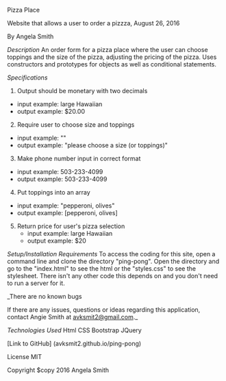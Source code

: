 Pizza Place

Website that allows a user to order a pizzza, August 26, 2016

By Angela Smith

_Description_
An order form for a pizza place where the user can choose toppings and the size of the pizza, adjusting the pricing of the pizza. Uses constructors and prototypes for objects as well as conditional statements.

_Specifications_
1. Output should be monetary with two decimals
  * input example: large Hawaiian
  * output example: $20.00
2. Require user to choose size and toppings
  * input example: ""
  * output example: "please choose a size (or toppings)"
3. Make phone number input in correct format
  * input example: 503-233-4099
  * output example: 503-233-4099
4. Put toppings into an array
  * input example: "pepperoni, olives"
  * output example: [pepperoni, olives]
5. Return price for user's pizza selection
    * input example: large Hawaiian
    * output example: $20

_Setup/Installation Requirements_
To access the coding for this site, open a command line and clone the directory "ping-pong". Open the directory and go to the "index.html" to see the html or the "styles.css" to see the stylesheet.
There isn't any other code this depends on and you don't need to run a server for it.

_There are no known bugs

If there are any issues, questions or ideas regarding this application, contact Angie Smith at avksmit2@gmail.com._

_Technologies Used_
Html
CSS
Bootstrap
JQuery

[Link to GitHub] (avksmit2.github.io/ping-pong)

License
MIT

Copyright $copy 2016 Angela Smith
